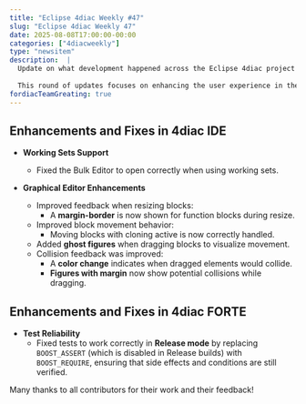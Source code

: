 ```yaml
---
title: "Eclipse 4diac Weekly #47"
slug: "Eclipse 4diac Weekly 47"
date: 2025-08-08T17:00:00-00:00
categories: ["4diacweekly"]
type: "newsitem"
description:  |
  Update on what development happened across the Eclipse 4diac project in the week from August 1 to August 8, 2025.
  
  This round of updates focuses on enhancing the user experience in the 4diac IDE's graphical editor—especially when dragging and resizing blocks—and improving test reliability in 4diac FORTE. Highlights include better collision feedback and robust test behavior in release builds.
fordiacTeamGreating: true
---
```



## Enhancements and Fixes in 4diac IDE

- **Working Sets Support**
  - Fixed the Bulk Editor to open correctly when using working sets.

- **Graphical Editor Enhancements**
  - Improved feedback when resizing blocks:
    - A **margin-border** is now shown for function blocks during resize.
  - Improved block movement behavior:
    - Moving blocks with cloning active is now correctly handled.
  - Added **ghost figures** when dragging blocks to visualize movement.
  - Collision feedback was improved:
    - A **color change** indicates when dragged elements would collide.
    - **Figures with margin** now show potential collisions while dragging.


## Enhancements and Fixes in 4diac FORTE

- **Test Reliability**
  - Fixed tests to work correctly in **Release mode** by replacing `BOOST_ASSERT` (which is disabled in Release builds) with `BOOST_REQUIRE`, ensuring that side effects and conditions are still verified.



Many thanks to all contributors for their work and their feedback!
